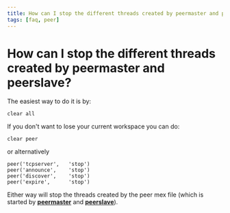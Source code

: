 ```yaml
---
title: How can I stop the different threads created by peermaster and peerslave?
tags: [faq, peer]
---
```


# How can I stop the different threads created by peermaster and peerslave?

The easiest way to do it is by:

	clear all

If you don't want to lose your current workspace you can do:

	clear peer

or alternatively

	peer('tcpserver',   'stop')
	peer('announce',    'stop')
	peer('discover',    'stop')
	peer('expire',      'stop')

Either way will stop the threads created by the peer mex file (which is started by **[peermaster](/reference/peermaster)** and **[peerslave](/reference/peerslave)**).
